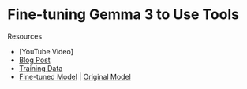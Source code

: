 # Fine-tuning Gemma 3 to Use Tools

Resources
- [YouTube Video]
- [Blog Post](https://medium.com/@shawhin/fine-tuning-llms-for-tool-use-5f1db03d7c55)
- [Training Data](https://huggingface.co/datasets/shawhin/tool-use-finetuning)
- [Fine-tuned Model](https://huggingface.co/shawhin/gemma-3-1b-tool-use) | [Original Model](https://huggingface.co/google/gemma-3-1b-it)
